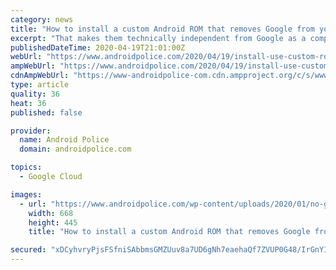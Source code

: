 ```yaml
---
category: news
title: "How to install a custom Android ROM that removes Google from your phone completely"
excerpt: "That makes them technically independent from Google as a company, but you're still using software at least in part created and directed by Google. My preferred cloud storage is Microsoft OneDrive, but strangely enough, this is the only app that straight out refuses to work on my microG build. It immediately crashes upon startup, even after ..."
publishedDateTime: 2020-04-19T21:01:00Z
webUrl: "https://www.androidpolice.com/2020/04/19/install-use-custom-rom-no-google-apps/"
ampWebUrl: "https://www.androidpolice.com/2020/04/19/install-use-custom-rom-no-google-apps/?amp"
cdnAmpWebUrl: "https://www-androidpolice-com.cdn.ampproject.org/c/s/www.androidpolice.com/2020/04/19/install-use-custom-rom-no-google-apps/?amp"
type: article
quality: 36
heat: 36
published: false

provider:
  name: Android Police
  domain: androidpolice.com

topics:
  - Google Cloud

images:
  - url: "https://www.androidpolice.com/wp-content/uploads/2020/01/no-google-hero-668x445.jpg"
    width: 668
    height: 445
    title: "How to install a custom Android ROM that removes Google from your phone completely"

secured: "xDCyhvryPjsFSfniSAbbmsGMZUuv8a7UD6gNh7eaehaQf7ZVUP0G48/IrGnYI6AM3zCBY3VoYFjx31kBIAmB78wG2o3pAdmbHA3jacNPEsuO5lBBjgNTFthPIJxAoyUBDksy8yWvOg1rw4Ykjjme39YrTAL8Vg5u238tySLxwbEdrl966eZY2NJ6/XRmvTrz04gbnbEpT7ddyylJH1P/3AjVu4zLYafSD5x2b+v64Vu4+BMPVIP3JIsbI8DWxrTr1brNZokmq8SmD6WliGfpbbehy9ZbQDbcAHps86dsjaHWMp7PeZqCO3urYTq3Kar8YBpeuZVl/ZRycdSzhsXcR1lWlFYEMiQnJtCDmWn86X1O/JTiuO3QLkYFPXurtx5s6PKc0RTpsWm1E3yI03cxMlY1KDIojp+utSpiEcpEv8p1sDd4azNFSIqTY0bCSPyWIV/Zk4E0CGUWH6HixVrdJEYeZbbQplZ3x6dUBUpafs0=;/X8aj18kBFN2VapDE84h/w=="
---
```


